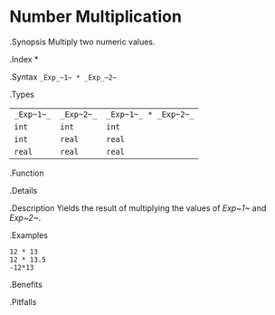 # Number Multiplication

.Synopsis
Multiply two numeric values.

.Index
*

.Syntax
`_Exp_~1~ * _Exp_~2~`

.Types


|            |             |                        |
| --- | --- | --- |
| `_Exp~1~_` |  `_Exp~2~_` | `_Exp~1~_ * _Exp~2~_`  |
| `int`     |  `int`     | `int`                |
| `int`     |  `real`    | `real`               |
| `real`    |  `real`    | `real`               |


.Function

.Details

.Description
Yields the result of multiplying the values of _Exp~1~_ and _Exp~2~_.

.Examples
```rascal-shell
12 * 13
12 * 13.5
-12*13
```

.Benefits

.Pitfalls

